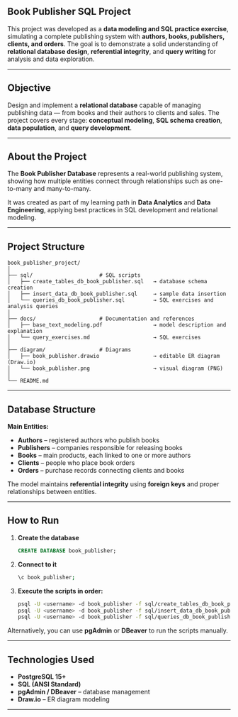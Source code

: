 ## Book Publisher SQL Project

This project was developed as a **data modeling and SQL practice exercise**, simulating a complete publishing system with **authors, books, publishers, clients, and orders**.
The goal is to demonstrate a solid understanding of **relational database design**, **referential integrity**, and **query writing** for analysis and data exploration.

---

## Objective

Design and implement a **relational database** capable of managing publishing data — from books and their authors to clients and sales.
The project covers every stage: **conceptual modeling**, **SQL schema creation**, **data population**, and **query development**.

---

## About the Project

The **Book Publisher Database** represents a real-world publishing system, showing how multiple entities connect through relationships such as one-to-many and many-to-many.

It was created as part of my learning path in **Data Analytics** and **Data Engineering**, applying best practices in SQL development and relational modeling.

---

## Project Structure

```
book_publisher_project/
│
├── sql/                     # SQL scripts
│   ├── create_tables_db_book_publisher.sql   → database schema creation
│   ├── insert_data_db_book_publisher.sql     → sample data insertion
│   └── queries_db_book_publisher.sql         → SQL exercises and analysis queries
│
├── docs/                    # Documentation and references
│   ├── base_text_modeling.pdf                → model description and explanation
│   └── query_exercises.md                    → SQL exercises
│
├── diagram/                 # Diagrams
│   ├── book_publisher.drawio                 → editable ER diagram (Draw.io)
│   └── book_publisher.png                    → visual diagram (PNG)
│
└── README.md
```

---

## Database Structure

**Main Entities:**

* **Authors** – registered authors who publish books
* **Publishers** – companies responsible for releasing books
* **Books** – main products, each linked to one or more authors
* **Clients** – people who place book orders
* **Orders** – purchase records connecting clients and books

The model maintains **referential integrity** using **foreign keys** and proper relationships between entities.

---

## How to Run

1. **Create the database**

   ```sql
   CREATE DATABASE book_publisher;
   ```

2. **Connect to it**

   ```bash
   \c book_publisher;
   ```

3. **Execute the scripts in order:**

   ```bash
   psql -U <username> -d book_publisher -f sql/create_tables_db_book_publisher.sql
   psql -U <username> -d book_publisher -f sql/insert_data_db_book_publisher.sql
   psql -U <username> -d book_publisher -f sql/queries_db_book_publisher.sql
   ```

Alternatively, you can use **pgAdmin** or **DBeaver** to run the scripts manually.

---

## Technologies Used

* **PostgreSQL 15+**
* **SQL (ANSI Standard)**
* **pgAdmin / DBeaver** – database management
* **Draw.io** – ER diagram modeling

---
